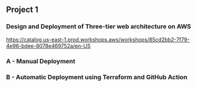 
## Project 1

### Design and Deployment of Three-tier web architecture on AWS

https://catalog.us-east-1.prod.workshops.aws/workshops/85cd2bb2-7f79-4e96-bdee-8078e469752a/en-US

### A - Manual Deployment



### B - Automatic Deployment using Terraform and GitHub Action
